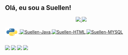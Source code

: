 ## Olá, eu sou a Suellen!
<div align="center">
  <a href="https://www.linkedin.com/in/suellen-lima-00283520b/">
  <img width="50%" src="https://github-readme-stats.vercel.app/api?username=suellenlima2&show_icons=true&theme=synthwave&include_all_commits=true&count_private=true"/>
  <img width="49%" src="https://github-readme-stats.vercel.app/api/top-langs/?username=suellenlima2&layout=compact&langs_count=7&theme=synthwave"/>
</div>

<div style="display: inline_block"><br>
  <img align="center" alt="Suellen-Python" height="30" width="45" src="https://raw.githubusercontent.com/devicons/devicon/master/icons/python/python-original.svg"> 

  <img align="center" alt="Suellen-Java" height="30" width="45" src="https://cdn.jsdelivr.net/gh/devicons/devicon/icons/java/java-original.svg">  

  <img align="center" alt="Suellen-HTML" height="30" width="45" src="https://cdn.jsdelivr.net/gh/devicons/devicon/icons/html5/html5-original.svg">
    
  <img align="center" alt="Suellen-MYSQL" height="30" width="45" src="https://cdn.jsdelivr.net/gh/devicons/devicon/icons/mysql/mysql-original.svg" />
          
</div>

  ##

  <div>
  <a href="https://www.instagram.com/suellen_2k22/" target="_blank"><img src="https://img.shields.io/badge/-Instagram-%23E4405F?style=for-the-badge&logo=instagram&logoColor=white" target="_blank"></a>
  <a href = "mailto:suellenlimadasilva123@gmail.com"><img src="https://img.shields.io/badge/-Gmail-%23333?style=for-the-badge&logo=gmail&logoColor=white" target="_blank"></a>
  <a href="https://www.linkedin.com/in/suellen-lima-00283520b/" target="_blank"><img src="https://img.shields.io/badge/-LinkedIn-%230077B5?style=for-the-badge&logo=linkedin&logoColor=white" target="_blank"></a> 
  <a href="https://twitter.com/suellen_2k22?t=r7tV4E1FOr_8Rubl24tqpg&s=08" target="_blank"><img src="https://img.shields.io/badge/Twitter-1DA1F2?style=for-the-badge&logo=twitter&logoColor=white" target="_blank"></a> 
  </div>
